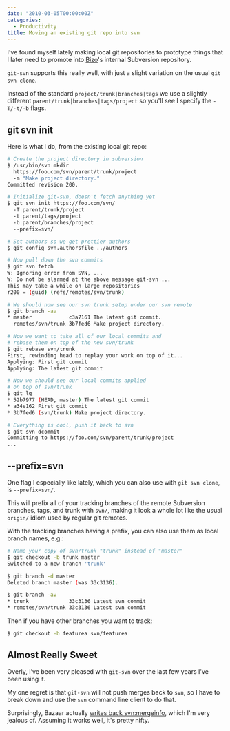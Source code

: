 ```yaml
---
date: "2010-03-05T00:00:00Z"
categories:
  - Productivity
title: Moving an existing git repo into svn
---
```


I've found myself lately making local git repositories to prototype things that I later need to promote into [Bizo](http://www.bizo.com)'s internal Subversion repository.

`git-svn` supports this really well, with just a slight variation on the usual `git svn clone`.

Instead of the standard `project/trunk|branches|tags` we use a slightly different `parent/trunk|branches|tags/project` so you'll see I specify the `-T/-t/-b` flags.

git svn init
------------

Here is what I do, from the existing local git repo:

```bash
# Create the project directory in subversion
$ /usr/bin/svn mkdir
  https://foo.com/svn/parent/trunk/project
  -m "Make project directory."
Committed revision 200.

# Initialize git-svn, doesn't fetch anything yet
$ git svn init https://foo.com/svn/
  -T parent/trunk/project
  -t parent/tags/project
  -b parent/branches/project
  --prefix=svn/

# Set authors so we get prettier authors
$ git config svn.authorsfile ../authors

# Now pull down the svn commits
$ git svn fetch
W: Ignoring error from SVN, ...
W: Do not be alarmed at the above message git-svn ...
This may take a while on large repositories
r200 = (guid) (refs/remotes/svn/trunk)

# We should now see our svn trunk setup under our svn remote
$ git branch -av
* master            c3a7161 The latest git commit.
  remotes/svn/trunk 3b7fed6 Make project directory.

# Now we want to take all of our local commits and 
# rebase them on top of the new svn/trunk
$ git rebase svn/trunk
First, rewinding head to replay your work on top of it...
Applying: First git commit
Applying: The latest git commit

# Now we should see our local commits applied
# on top of svn/trunk
$ git lg
* 52b7977 (HEAD, master) The latest git commit
* a34e162 First git commit
* 3b7fed6 (svn/trunk) Make project directory.

# Everything is cool, push it back to svn
$ git svn dcommit
Committing to https://foo.com/svn/parent/trunk/project
...
```

--prefix=svn
------------

One flag I especially like lately, which you can also use with `git svn clone`, is `--prefix=svn/`.

This will prefix all of your tracking branches of the remote Subversion branches, tags, and trunk with `svn/`, making it look a whole lot like the usual `origin/` idiom used by regular git remotes.

With the tracking branches having a prefix, you can also use them as local branch names, e.g.:

```bash
# Name your copy of svn/trunk "trunk" instead of "master"
$ git checkout -b trunk master
Switched to a new branch 'trunk'

$ git branch -d master
Deleted branch master (was 33c3136).

$ git branch -av
* trunk             33c3136 Latest svn commit
* remotes/svn/trunk 33c3136 Latest svn commit
```

Then if you have other branches you want to track:

```bash
$ git checkout -b featurea svn/featurea
```

Almost Really Sweet
-------------------

Overly, I've been very pleased with `git-svn` over the last few years I've been using it.

My one regret is that `git-svn` will not push merges back to `svn`, so I have to break down and use the `svn` command line client to do that.

Surprisingly, Bazaar actually [writes back svn:mergeinfo](http://wiki.bazaar.canonical.com/BzrForeignBranches/Subversion), which I'm very jealous of. Assuming it works well, it's pretty nifty.

